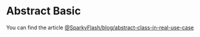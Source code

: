 # Abstract Basic
 
 You can find the article <a href="http://www.sparkyflash.com/blog/abstract-class-in-real-use-case" target="_blank">@SparkyFlash/blog/abstract-class-in-real-use-case</a>
